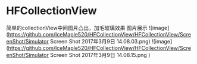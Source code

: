 # HFCollectionView
简单的collectionView中间图片凸出，加毛玻璃效果
图片展示
![image](https://github.com/IceMaple520/HFCollectionView/HFCollectionView/ScreenShot/Simulator Screen Shot 2017年3月9日 14.08.03.png) 
![image](https://github.com/IceMaple520/HFCollectionView/HFCollectionView/ScreenShot/Simulator Screen Shot 2017年3月9日 14.08.15.png )
